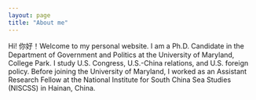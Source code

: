 ```yaml
---
layout: page
title: "About me"
---
```


Hi! 你好！Welcome to my personal website. I am a Ph.D. Candidate in the Department of Government and Politics at the University of Maryland, College Park. I study U.S. Congress, U.S.-China relations, and U.S. foreign policy. Before joining the University of Maryland, I worked as an Assistant Research Fellow at the National Institute for South China Sea Studies (NISCSS) in Hainan, China.
